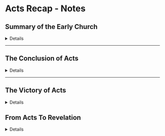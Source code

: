 # Acts Recap - Notes

## Summary of the Early Church
<details>

Through out the book of Acts we see the early Church through many trials, and especially the Apostles, through their faith, are delivered from one bad situation after another.

We also see examples of how God did not have His Will or His Plan actualized by any conventional means.  It seem that God always accomplishes His purposes in very unexpected ways.

The Gentiles are accepted into the Church because the Holy Spirit lead Peter to go INTO a gentiles home.  In fact the Gentiles were lead by the Holy Spirit to ASK Peter to come to them.  God used a vision to tell Peter to go to the Gentiles and share the Gospel with them, baptise them, stay and eat a meal with them, and He witnessed them receiving the Holy Spirit.

It was the Gentiles receiving the Holy Spirit with results similar to what happened to the Apostles and Disciples that convinced the young church in Jerusalem that God's Mercy and Grace are truly available to all nations.

God chose one of the most ZEALOUS enemies of the church, a highly educated, extremely smart, Pharisee to be one of the main people to take His Gospel to the Gentiles.

Not only that, but Paul, with his extensive theological education, and inbred knowledge of scripture was given time and opportunity to work out how Jesus' life, death, and resurrection are in fact the fulfillment of all of Israel's hope.  Jesus fulfills God's plan of the Salvation of Israel, but is also a blessing to all nations, just as He had promised Abraham.

</details>

---
## The Conclusion of Acts
<details>

We have the Pauline title of Jesus:  The LORD Jesus Christ.

Peter, Paul, and other Apostles are just the vehicles of the story.  The main character throughout the stories told in The Acts of the Apostles is Jesus himself.  A character who is only physically present in the beginning of the story, but is in fact the central character through the book.

The fact that Jesus is the main character with the church as the co-star, is evident by the way the book stops; it does not end; it stops!

Paul tells the Jewish leaders in Rome the gist of his message: (from NT Wright's Acts for Everyone, Part II pg 245) "that Israel's God, the creator, the God of Abraham, had, in the Messiah, Jesus, claimed His thrown as Lord of the world, the one of whom Caesar was simply a low-grade parody."
    "If He (Jesus) is Messiah, He is the world's true King."

When Acts stops, Jesus, through His servant Paul, has marched into Rome in the company of His believers.  (the Roman Christians traveled about 100 miles south of Rome, to Three Taverns and The Appian Forum, to accompany Paul into Rome)

Just as He has done every time, God makes Himself present and know through the most unexpected, unusual, and in most cases, the most humble ways.

</details>

---
## The Victory of Acts
<details>

Acts stops with the Pauline title of Jesus:  The LORD Jesus Christ.  This he declares to the Jewish leaders in Rome.

One of Paul's visions was that he would in fact get to Rome and declare the Gospel in front of Caesar.  For many years Paul is anticipating, and working toward getting to Rome, and there is delay after delay.

Luke seems to structure the stories in Acts similar to how is structured his Gospel.  Just when we think there will be victory in a conventional sense, and huge disaster strikes.

In the Gospel, Jesus is killed.  How can Messiah deliver Israel if He is dead?  And yet three days later there is victory through Jesus's resurrection. The Apostles and disciples know this is revolutionary in a very unexpected way.  Not military, political revolution, but something SO much greater.

Ultimately, Jesus ascends to Heaven (in Acts) and sends the Holy Spirit as He promised.

Little do the authorities know, but God's Kingdom has declared victory right under the noses of Israel and Rome.

Similarly, in Acts, Paul is finally on his way to Rome to have his audience with Caesar, but they are caught up in a huge storm and adrift for days. The ship is ultimately destroyed.  They are shipwrecked.  They make it to shore on Malta and once there, Paul is bitten by a venomous snake and should have died.

The difference between Acts and Luke's Gospel is that we cannot equate Paul to Jesus.  Remember the hero of Acts is Jesus; Paul is just His Apostle and servant.  So Acts does not end with some kind of victory for Paul; Paul's story stops.

What happened with his audience with Ceasar?
Did he eventually make it to Spain?
Was he eventually martyred in Rome?

The victory at the end of Acts is that the Gospel of the crucified and resurrected LORD Jesus Christ was carried to Rome, the center of the world at that time.

God used the Jewish and Roman authorities to kill Jesus.
God used the Jewish authorities to arrest Paul.
God used the Roman authorities to get Paul to Rome and ultimately before Caesar.

From there, Christianity explodes to all corners of the world, and Christianity eventually conquers Rome itself.

</details>

## From Acts To Revelation
<details>

One of the ways that Revelation is interpreted throughout history is the spiritual message of the book.  One main theme that runs through Revelation is God's victory over evil.  Jesus promised that His followers would face difficult times, and Revelation gives various extreme examples of real and imagined trouble that Christians can, do, and will face.  Yet, in the end the message of the book is that those who remain faithful will live in the presence of God for eternity.

Our study of 

The book of Acts has already taken us through the real problems and troubles that the early church faced, and showed how God pulled them through every trial to eventually get the Gospel to Rome.  Acts has already shown us God caring for the faithful, and delivering them over and over again as they strive to follow Jesus.

Now in Revelation we will see much of the trials of the church both from our reality, but with a peek behind the curtain at goings on in Heaven as events unfold on Earth.

</details>





